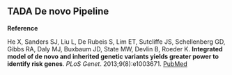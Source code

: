 ## TADA De novo Pipeline


**Reference**

He X, Sanders SJ, Liu L, De Rubeis S, Lim ET, Sutcliffe JS, Schellenberg GD, Gibbs RA, Daly MJ, Buxbaum JD, State MW, Devlin B, Roeder K. **Integrated model of de novo and inherited genetic variants yields greater power to identify risk genes**. *PLoS Genet*. 2013;9(8):e1003671. [PubMed](https://pubmed.ncbi.nlm.nih.gov/23966865/)
